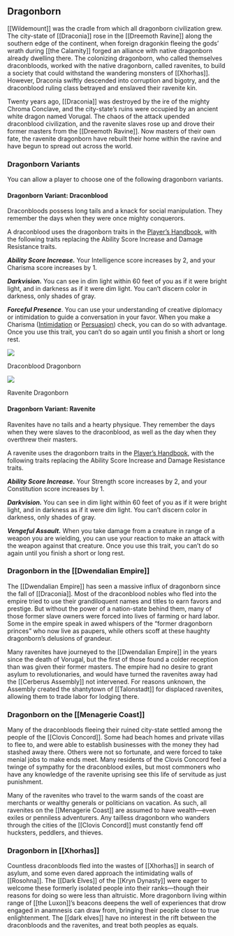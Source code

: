 ## Dragonborn

[[Wildemount]] was the cradle from which all dragonborn civilization grew. The city-state of [[Draconia]] rose in the [[Dreemoth Ravine]] along the southern edge of the continent, when foreign dragonkin fleeing the gods’ wrath during [[the Calamity]] forged an alliance with native dragonborn already dwelling there. The colonizing dragonborn, who called themselves draconbloods, worked with the native dragonborn, called ravenites, to build a society that could withstand the wandering monsters of [[Xhorhas]]. However, Draconia swiftly descended into corruption and bigotry, and the draconblood ruling class betrayed and enslaved their ravenite kin.

Twenty years ago, [[Draconia]] was destroyed by the ire of the mighty Chroma Conclave, and the city-state’s ruins were occupied by an ancient white dragon named Vorugal. The chaos of the attack upended draconblood civilization, and the ravenite slaves rose up and drove their former masters from the [[Dreemoth Ravine]]. Now masters of their own fate, the ravenite dragonborn have rebuilt their home within the ravine and have begun to spread out across the world.

### Dragonborn Variants

You can allow a player to choose one of the following dragonborn variants.

#### Dragonborn Variant: Draconblood

Draconbloods possess long tails and a knack for social manipulation. They remember the days when they were once mighty conquerors.

A draconblood uses the dragonborn traits in the [Player’s Handbook](https://www.dndbeyond.com/sources/phb "Player’s Handbook"), with the following traits replacing the Ability Score Increase and Damage Resistance traits.

_**Ability Score Increase.**_ Your Intelligence score increases by 2, and your Charisma score increases by 1.

_**Darkvision.**_ You can see in dim light within 60 feet of you as if it were bright light, and in darkness as if it were dim light. You can’t discern color in darkness, only shades of gray.

_**Forceful Presence**_. You can use your understanding of creative diplomacy or intimidation to guide a conversation in your favor. When you make a Charisma ([Intimidation](https://www.dndbeyond.com/compendium/rules/basic-rules/using-ability-scores#Intimidation) or [Persuasion](https://www.dndbeyond.com/compendium/rules/basic-rules/using-ability-scores#Persuasion)) check, you can do so with advantage. Once you use this trait, you can’t do so again until you finish a short or long rest.

[![](https://media.dndbeyond.com/compendium-images/egtw/yDOyqyOocErRgYJK/04-04.png)](https://media.dndbeyond.com/compendium-images/egtw/yDOyqyOocErRgYJK/04-04.png)

Draconblood Dragonborn

[![](https://media.dndbeyond.com/compendium-images/egtw/yDOyqyOocErRgYJK/04-05.png)](https://media.dndbeyond.com/compendium-images/egtw/yDOyqyOocErRgYJK/04-05.png)

Ravenite Dragonborn

#### Dragonborn Variant: Ravenite

Ravenites have no tails and a hearty physique. They remember the days when they were slaves to the draconblood, as well as the day when they overthrew their masters.

A ravenite uses the dragonborn traits in the [Player’s Handbook](https://www.dndbeyond.com/sources/phb "Player’s Handbook"), with the following traits replacing the Ability Score Increase and Damage Resistance traits.

_**Ability Score Increase.**_ Your Strength score increases by 2, and your Constitution score increases by 1.

_**Darkvision.**_ You can see in dim light within 60 feet of you as if it were bright light, and in darkness as if it were dim light. You can’t discern color in darkness, only shades of gray.

_**Vengeful Assault.**_ When you take damage from a creature in range of a weapon you are wielding, you can use your reaction to make an attack with the weapon against that creature. Once you use this trait, you can’t do so again until you finish a short or long rest.

### Dragonborn in the [[Dwendalian Empire]]

The [[Dwendalian Empire]] has seen a massive influx of dragonborn since the fall of [[Draconia]]. Most of the draconblood nobles who fled into the empire tried to use their grandiloquent names and titles to earn favors and prestige. But without the power of a nation-state behind them, many of those former slave owners were forced into lives of farming or hard labor. Some in the empire speak in awed whispers of the “former dragonborn princes” who now live as paupers, while others scoff at these haughty dragonborn’s delusions of grandeur.

Many ravenites have journeyed to the [[Dwendalian Empire]] in the years since the death of Vorugal, but the first of those found a colder reception than was given their former masters. The empire had no desire to grant asylum to revolutionaries, and would have turned the ravenites away had the [[Cerberus Assembly]] not intervened. For reasons unknown, the Assembly created the shantytown of [[Talonstadt]] for displaced ravenites, allowing them to trade labor for lodging there.

### Dragonborn on the [[Menagerie Coast]]

Many of the draconbloods fleeing their ruined city-state settled among the people of the [[Clovis Concord]]. Some had beach homes and private villas to flee to, and were able to establish businesses with the money they had stashed away there. Others were not so fortunate, and were forced to take menial jobs to make ends meet. Many residents of the Clovis Concord feel a twinge of sympathy for the draconblood exiles, but most commoners who have any knowledge of the ravenite uprising see this life of servitude as just punishment.

Many of the ravenites who travel to the warm sands of the coast are merchants or wealthy generals or politicians on vacation. As such, all ravenites on the [[Menagerie Coast]] are assumed to have wealth—even exiles or penniless adventurers. Any tailless dragonborn who wanders through the cities of the [[Clovis Concord]] must constantly fend off hucksters, peddlers, and thieves.

### Dragonborn in [[Xhorhas]]

Countless draconbloods fled into the wastes of [[Xhorhas]] in search of asylum, and some even dared approach the intimidating walls of [[Rosohna]]. The [[Dark Elves]] of the [[Kryn Dynasty]] were eager to welcome these formerly isolated people into their ranks—though their reasons for doing so were less than altruistic. More dragonborn living within range of [[the Luxon]]’s beacons deepens the well of experiences that drow engaged in anamnesis can draw from, bringing their people closer to true enlightenment. The [[dark elves]] have no interest in the rift between the draconbloods and the ravenites, and treat both peoples as equals.